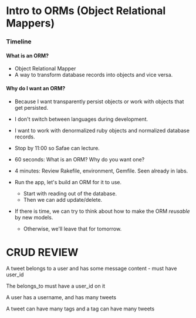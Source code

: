 # Intro to ORMs (Object Relational Mappers)

### Timeline



#### What is an ORM?

* Object Relational Mapper
* A way to transform database records into objects and vice versa.

#### Why do I want an ORM?

* Because I want transparently persist objects or work with objects that get persisted.
* I don't switch between languages during development.
* I want to work with denormalized ruby objects and normalized database records.


* Stop by 11:00 so Safae can lecture.
* 60 seconds: What is an ORM? Why do you want one?
* 4 minutes: Review Rakefile, environment, Gemfile. Seen already in labs.
* Run the app, let's build an ORM for it to use.
  * Start with reading out of the database.
  * Then we can add update/delete.
* If there is time, we can try to think about how to make the ORM _reusable_ by new models.
  * Otherwise, we'll leave that for tomorrow.

# CRUD REVIEW

A tweet belongs to a user and has some message content - must have user_id

The belongs_to must have a user_id on it

A user has a username, and has many tweets

A tweet can have many tags and a tag can have many tweets

